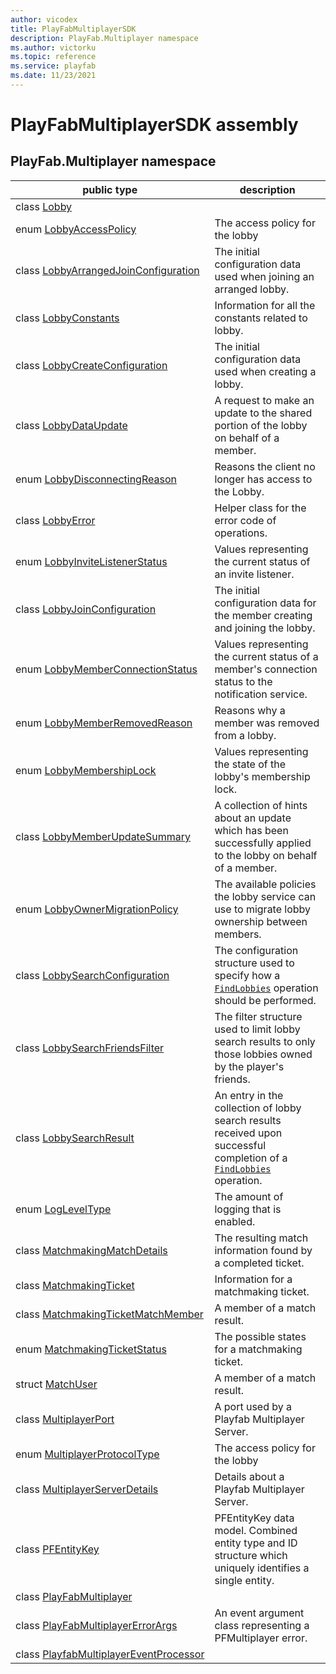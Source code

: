 ```yaml
---
author: vicodex
title: PlayFabMultiplayerSDK
description: PlayFab.Multiplayer namespace
ms.author: victorku
ms.topic: reference
ms.service: playfab
ms.date: 11/23/2021
---
```


# PlayFabMultiplayerSDK assembly
 

## PlayFab.Multiplayer namespace

| public type | description |
| --- | --- |
| class [Lobby](./PlayFab.Multiplayer/Lobby.md) |  |
| enum [LobbyAccessPolicy](./PlayFab.Multiplayer/LobbyAccessPolicy.md) | The access policy for the lobby |
| class [LobbyArrangedJoinConfiguration](./PlayFab.Multiplayer/LobbyArrangedJoinConfiguration.md) | The initial configuration data used when joining an arranged lobby. |
| class [LobbyConstants](./PlayFab.Multiplayer/LobbyConstants.md) | Information for all the constants related to lobby. |
| class [LobbyCreateConfiguration](./PlayFab.Multiplayer/LobbyCreateConfiguration.md) | The initial configuration data used when creating a lobby. |
| class [LobbyDataUpdate](./PlayFab.Multiplayer/LobbyDataUpdate.md) | A request to make an update to the shared portion of the lobby on behalf of a member. |
| enum [LobbyDisconnectingReason](./PlayFab.Multiplayer/LobbyDisconnectingReason.md) | Reasons the client no longer has access to the Lobby. |
| class [LobbyError](./PlayFab.Multiplayer/LobbyError.md) | Helper class for the error code of operations. |
| enum [LobbyInviteListenerStatus](./PlayFab.Multiplayer/LobbyInviteListenerStatus.md) | Values representing the current status of an invite listener. |
| class [LobbyJoinConfiguration](./PlayFab.Multiplayer/LobbyJoinConfiguration.md) | The initial configuration data for the member creating and joining the lobby. |
| enum [LobbyMemberConnectionStatus](./PlayFab.Multiplayer/LobbyMemberConnectionStatus.md) | Values representing the current status of a member's connection status to the notification service. |
| enum [LobbyMemberRemovedReason](./PlayFab.Multiplayer/LobbyMemberRemovedReason.md) | Reasons why a member was removed from a lobby. |
| enum [LobbyMembershipLock](./PlayFab.Multiplayer/LobbyMembershipLock.md) | Values representing the state of the lobby's membership lock. |
| class [LobbyMemberUpdateSummary](./PlayFab.Multiplayer/LobbyMemberUpdateSummary.md) | A collection of hints about an update which has been successfully applied to the lobby on behalf of a member. |
| enum [LobbyOwnerMigrationPolicy](./PlayFab.Multiplayer/LobbyOwnerMigrationPolicy.md) | The available policies the lobby service can use to migrate lobby ownership between members. |
| class [LobbySearchConfiguration](./PlayFab.Multiplayer/LobbySearchConfiguration.md) | The configuration structure used to specify how a [`FindLobbies`](./PlayFab.Multiplayer/PlayFabMultiplayer/FindLobbies.md) operation should be performed. |
| class [LobbySearchFriendsFilter](./PlayFab.Multiplayer/LobbySearchFriendsFilter.md) | The filter structure used to limit lobby search results to only those lobbies owned by the player's friends. |
| class [LobbySearchResult](./PlayFab.Multiplayer/LobbySearchResult.md) | An entry in the collection of lobby search results received upon successful completion of a [`FindLobbies`](./PlayFab.Multiplayer/PlayFabMultiplayer/FindLobbies.md) operation. |
| enum [LogLevelType](./PlayFab.Multiplayer/LogLevelType.md) | The amount of logging that is enabled. |
| class [MatchmakingMatchDetails](./PlayFab.Multiplayer/MatchmakingMatchDetails.md) | The resulting match information found by a completed ticket. |
| class [MatchmakingTicket](./PlayFab.Multiplayer/MatchmakingTicket.md) | Information for a matchmaking ticket. |
| class [MatchmakingTicketMatchMember](./PlayFab.Multiplayer/MatchmakingTicketMatchMember.md) | A member of a match result. |
| enum [MatchmakingTicketStatus](./PlayFab.Multiplayer/MatchmakingTicketStatus.md) | The possible states for a matchmaking ticket. |
| struct [MatchUser](./PlayFab.Multiplayer/MatchUser.md) | A member of a match result. |
| class [MultiplayerPort](./PlayFab.Multiplayer/MultiplayerPort.md) | A port used by a Playfab Multiplayer Server. |
| enum [MultiplayerProtocolType](./PlayFab.Multiplayer/MultiplayerProtocolType.md) | The access policy for the lobby |
| class [MultiplayerServerDetails](./PlayFab.Multiplayer/MultiplayerServerDetails.md) | Details about a Playfab Multiplayer Server. |
| class [PFEntityKey](./PlayFab.Multiplayer/PFEntityKey.md) | PFEntityKey data model. Combined entity type and ID structure which uniquely identifies a single entity. |
| class [PlayFabMultiplayer](./PlayFab.Multiplayer/PlayFabMultiplayer.md) |  |
| class [PlayFabMultiplayerErrorArgs](./PlayFab.Multiplayer/PlayFabMultiplayerErrorArgs.md) | An event argument class representing a PFMultiplayer error. |
| class [PlayfabMultiplayerEventProcessor](./PlayFab.Multiplayer/PlayfabMultiplayerEventProcessor.md) |  |

